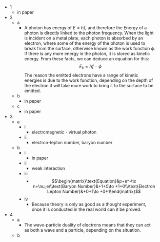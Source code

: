 - 1
	- in paper
- 2
	- a
		- A photon has energy of $E=hf$, and therefore the Energy of a photon is directly linked to the photon frequency. When the light is incident on a metal plate, each photon is absorbed by an electron, where some of the energy of the photon is used to break from the surface, otherwise known as the work function $\phi$. If there is any more energy in the photon, it is stored as kinetic energy. From these facts, we can deduce an equation for this: $$E_k=hf-\phi$$The reason the emitted electrons have a range of kinetic energies is due to the work function, depending on the depth of the electron it will take more work to bring it to the surface to be emitted.
	- b
		- in paper
	- c
		- in paper
- 3
	- a
		- i
			- electromagnetic - virtual photon
		- ii
			- electron-lepton number, baryon number
	- b
		- i
			- in paper
		- ii
			- weak interaction
		- iii
			- $$\begin{matrix}\text{Equation}&p+e^-\to n+\nu_e\\\text{Baryon Number}&+1+0\to +1+0\\\text{Electron Lepton Number}&+0+1\to +0+1\end{matrix}$$
		- iv
			- Because theory is only as good as a thought experiment, once it is conducted in the real world can it be proved.
- 4
	- a
		- The wave-particle duality of electrons means that they can act as both a wave and a particle, depending on the situation.
	- b